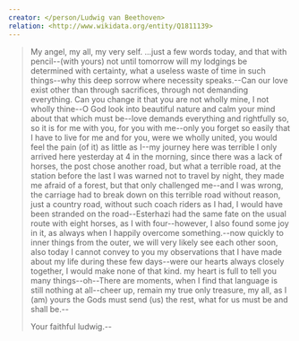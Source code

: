 ```yaml
---
creator: </person/Ludwig van Beethoven>
relation: <http://www.wikidata.org/entity/Q1811139>
---
```


> My angel, my all, my very self. ...just a few words today, and that with pencil--(with yours) not until tomorrow will my lodgings be determined with certainty, what a useless waste of time in such things--why this deep sorrow where necessity speaks.--Can our love exist other than through sacrifices, through not demanding everything.  Can you change it that you are not wholly mine, I not wholly thine--O God look into beautiful nature and calm your mind about that which must be--love demands everything and rightfully so, so it is for me with you, for you with me--only you forget so easily that I have to live for me and for you, were we wholly united, you would feel the pain (of it) as little as I--my journey here was terrible I only arrived here yesterday at 4 in the morning, since there was a lack of horses, the post chose another road, but what a terrible road, at the station before the last I was warned not to travel by night, they made me afraid of a forest, but that only challenged me--and I was wrong, the carriage had to break down on this terrible road  without reason, just a country road, without such coach riders as I had, I would have been stranded on the road--Esterhazi had the same fate on the usual route with eight horses, as I with four--however, I also found some joy in it, as always when I happily overcome something.--now quickly to inner things from the outer, we will very likely see each other soon, also today I cannot convey to you my observations that I have made about my life during these few days--were our hearts always closely together, I would make none of that kind.  my heart is full to tell you many things--oh--There are moments, when I find that language is still nothing at all--cheer up, remain my true only treasure, my all, as I (am) yours  the Gods must send (us) the rest, what for us must be and shall be.--
>
> Your faithful ludwig.--
